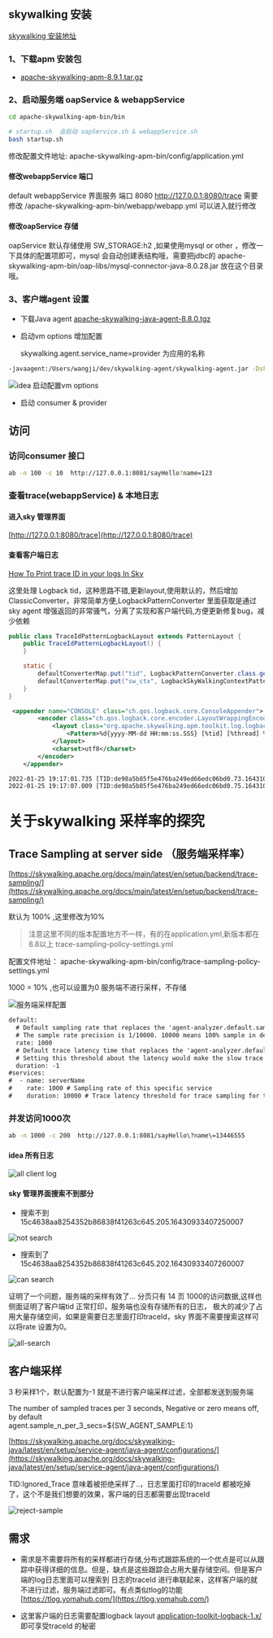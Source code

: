 ## skywalking 安装
[skywalking 安装地址](https://skywalking.apache.org/downloads/)

### 1、下载apm 安装包
* [apache-skywalking-apm-8.9.1.tar.gz](https://www.apache.org/dyn/closer.cgi/skywalking/8.9.1/apache-skywalking-apm-8.9.1.tar.gz)

### 2、启动服务端 oapService &  webappService

```bash 
cd apache-skywalking-apm-bin/bin

# startup.sh  会启动 oapService.sh & webappService.sh
bash startup.sh 
```
修改配置文件地址: apache-skywalking-apm-bin/config/application.yml
#### 修改webappService 端口
default webappService 界面服务 端口 8080 http://127.0.0.1:8080/trace 需要修改 /apache-skywalking-apm-bin/webapp/webapp.yml 可以进入就行修改

#### 修改oapService 存储
oapService 默认存储使用 SW_STORAGE:h2 ,如果使用mysql or other ，修改一下具体的配置项即可，mysql 会自动创建表结构哦，需要把jdbc的 apache-skywalking-apm-bin/oap-libs/mysql-connector-java-8.0.28.jar 放在这个目录哦。

### 3、客户端agent 设置

* 下载Java agent [apache-skywalking-java-agent-8.8.0.tgz](https://www.apache.org/dyn/closer.cgi/skywalking/java-agent/8.8.0/apache-skywalking-java-agent-8.8.0.tgz)

* 启动vm options 增加配置
  
  skywalking.agent.service_name=provider 为应用的名称

```bash
-javaagent:/Users/wangji/dev/skywalking-agent/skywalking-agent.jar -Dskywalking.agent.service_name=provider
```
 
![idea 启动配置vm options](pic/vm-config.png)

* 启动 consumer & provider


## 访问

### 访问consumer 接口

```bash
ab -n 100 -c 10  http://127.0.0.1:8081/sayHello?name=123
```

### 查看trace(webappService) & 本地日志

#### 进入sky 管理界面

[http://127.0.0.1:8080/trace](http://127.0.0.1:8080/trace)

#### 查看客户端日志
[How To Print trace ID in your logs In Sky](https://skywalking.apache.org/docs/skywalking-java/v8.8.0/en/setup/service-agent/java-agent/application-toolkit-logback-1.x/)

这里处理 Logback tid，这种思路不错,更新layout,使用默认的，然后增加 ClassicConverter，非常简单方便,LogbackPatternConverter 里面获取是通过sky agent 增强返回的非常骚气，分离了实现和客户端代码,方便更新修复bug，减少依赖

```java
public class TraceIdPatternLogbackLayout extends PatternLayout {
    public TraceIdPatternLogbackLayout() {
    }

    static {
        defaultConverterMap.put("tid", LogbackPatternConverter.class.getName());
        defaultConverterMap.put("sw_ctx", LogbackSkyWalkingContextPatternConverter.class.getName());
    }
}
```

```xml
 <appender name="CONSOLE" class="ch.qos.logback.core.ConsoleAppender">
        <encoder class="ch.qos.logback.core.encoder.LayoutWrappingEncoder">
            <layout class="org.apache.skywalking.apm.toolkit.log.logback.v1.x.TraceIdPatternLogbackLayout">
                <Pattern>%d{yyyy-MM-dd HH:mm:ss.SSS} [%tid] [%thread] %-5level %logger{36} -%msg%n</Pattern>
            </layout>
            <charset>utf8</charset>
        </encoder>
    </appender>
```

```xml
2022-01-25 19:17:01.735 [TID:de98a5b85f5e476ba249ed66edc06bd0.73.16431094211580001] [DubboServerHandler-30.11.176.38:12345-thread-2] INFO  c.e.test.provider.DemoServiceImpl -[19:17:01] Hello 13446555, request from consumer: /30.11.176.38:62365
2022-01-25 19:17:07.009 [TID:de98a5b85f5e476ba249ed66edc06bd0.75.16431094270040001] [DubboServerHandler-30.11.176.38:12345-thread-3] INFO  c.e.test.provider.DemoServiceImpl -[19:17:07] Hello 123, request from consumer: /30.11.176.38:62365
```

# 关于skywalking 采样率的探究

## Trace Sampling at server side （服务端采样率）

[https://skywalking.apache.org/docs/main/latest/en/setup/backend/trace-sampling/](https://skywalking.apache.org/docs/main/latest/en/setup/backend/trace-sampling/)

默认为 100% ,这里修改为10%
> 注意这里不同的版本配置地方不一样，有的在application.yml,新版本都在8.8以上 trace-sampling-policy-settings.yml

配置文件地址： apache-skywalking-apm-bin/config/trace-sampling-policy-settings.yml 

1000 = 10% ,也可以设置为0 服务端不进行采样，不存储

![服务端采样配置](pic/Sampling-Server.png)

```xml
default:
  # Default sampling rate that replaces the 'agent-analyzer.default.sampleRate'
  # The sample rate precision is 1/10000. 10000 means 100% sample in default.
  rate: 1000
  # Default trace latency time that replaces the 'agent-analyzer.default.slowTraceSegmentThreshold'
  # Setting this threshold about the latency would make the slow trace segments sampled if they cost more time, even the sampling mechanism activated. The default value is `-1`, which means would not sample slow traces. Unit, millisecond.
  duration: -1
#services:
#  - name: serverName
#    rate: 1000 # Sampling rate of this specific service
#    duration: 10000 # Trace latency threshold for trace sampling for this specific service
```

### 并发访问1000次

```bash
ab -n 1000 -c 200  http://127.0.0.1:8081/sayHello\?name\=13446555
```
#### idea 所有日志
![all client log ](pic/client-all.png)

#### sky 管理界面搜索不到部分
* 搜索不到  15c4638aa8254352b86838f41263c645.205.16430933407250007

![not search](pic/not-search.png)
  
* 搜索到了 15c4638aa8254352b86838f41263c645.202.16430933407260007

![can search](pic/can-search.png)

证明了一个问题，服务端的采样有效了...  分页只有 14 页 1000的访问数据,这样也侧面证明了客户端tid 正常打印，服务端也没有存储所有的日志，
极大的减少了占用大量存储空间，如果是需要日志里面打印traceId，sky 界面不需要搜索这样可以将rate 设置为0。

![all-search](pic/all-search.png)

## 客户端采样
3 秒采样1个，默认配置为-1 就是不进行客户端采样过滤，全部都发送到服务端

The number of sampled traces per 3 seconds, Negative or zero means off, by default  
agent.sample_n_per_3_secs=${SW_AGENT_SAMPLE:1}

[https://skywalking.apache.org/docs/skywalking-java/latest/en/setup/service-agent/java-agent/configurations/](https://skywalking.apache.org/docs/skywalking-java/latest/en/setup/service-agent/java-agent/configurations/)

TID:Ignored_Trace 意味着被拒绝采样了..，日志里面打印的traceId 都被吃掉了，这个不是我们想要的效果，客户端的日志都需要出现traceId

![reject-sample](pic/reject-client-sample.png)

## 需求

* 需求是不需要将所有的采样都进行存储,分布式跟踪系统的一个优点是可以从跟踪中获得详细的信息。但是，缺点是这些跟踪会占用大量存储空间。但是客户端的log日志里面可以搜索到 日志的traceId 进行串联起来，这样客户端的就不进行过滤，服务端过滤即可。有点类似tlog的功能 [https://tlog.yomahub.com/](https://tlog.yomahub.com/)

* 这里客户端的日志需要配置logback layout [application-toolkit-logback-1.x/](https://skywalking.apache.org/docs/skywalking-java/latest/en/setup/service-agent/java-agent/application-toolkit-logback-1.x/) 即可享受traceId 的秘密


